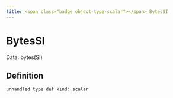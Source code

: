 ```yaml
---
title: <span class="badge object-type-scalar"></span> BytesSI
---
```

# <span class="badge object-type-scalar"></span> BytesSI

Data: bytes(SI)

## Definition

```php
unhandled type def kind: scalar
```
